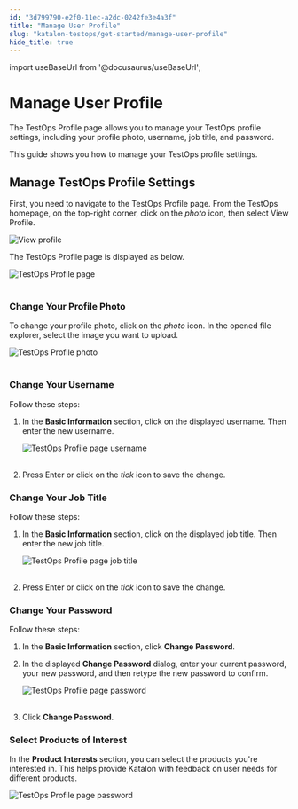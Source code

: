 ```yaml
---
id: "3d799790-e2f0-11ec-a2dc-0242fe3e4a3f"
title: "Manage User Profile"
slug: "katalon-testops/get-started/manage-user-profile"
hide_title: true
---
```

import useBaseUrl from '@docusaurus/useBaseUrl';

    

# <a id="id" class="anchor_top_offset"/><a id="ariaid-title1" class="anchor_top_offset"/>Manage User Profile

    
      
<p xmlns="http://www.w3.org/1999/xhtml" className="p">The TestOps Profile page allows you to manage your TestOps   profile settings, including your profile photo, username, job   title, and password.</p> 
      
<p xmlns="http://www.w3.org/1999/xhtml" className="p">This guide shows you how to manage your TestOps profile   settings.</p> 
    
  

## <a id="id_1" class="anchor_top_offset"/>Manage TestOps Profile Settings

<p xmlns="http://www.w3.org/1999/xhtml" className="p">First, you need to navigate to the TestOps Profile page. From the TestOps homepage, on the top-right corner, click on the <em className="ph i">photo</em> icon, then select <span className="ph uicontrol">View Profile</span>.</p> 
<p xmlns="http://www.w3.org/1999/xhtml" className="p"><img className="image" width={300} src={useBaseUrl("/8e5df7d0-0f1b-11ed-9930-0242fe3e4a3f.png")} alt="View profile" /></p> 
<p xmlns="http://www.w3.org/1999/xhtml" className="p">The TestOps Profile page is displayed as below.</p> 
<p xmlns="http://www.w3.org/1999/xhtml" className="p"><img className="image" src={useBaseUrl("https://github.com/katalon-studio/docs-images/raw/master/katalon-analytics/docs/manage-user-profile/K1-Profile-page-overview.png")} width={500} alt="TestOps Profile page" /><br /><br /></p> 

### <a id="id_2" class="anchor_top_offset"/>Change Your Profile Photo

<p xmlns="http://www.w3.org/1999/xhtml" className="p">To change your profile photo, click on the <em className="ph i">photo</em> icon.   In the opened file explorer, select the image you want to   upload.</p> 
<p xmlns="http://www.w3.org/1999/xhtml" className="p">   <img className="image" src={useBaseUrl("https://github.com/katalon-studio/docs-images/raw/master/katalon-analytics/docs/manage-user-profile/K1-Profile-photo.png")} width={500} alt="TestOps Profile photo" /><br /><br /> </p> 

### <a id="id_3" class="anchor_top_offset"/>Change Your Username

<p xmlns="http://www.w3.org/1999/xhtml" className="p">Follow these steps:</p> 
<ol xmlns="http://www.w3.org/1999/xhtml" className="ol"><li className="li">     <p className="p">In the <strong className="ph b">Basic Information</strong> section, click on the       displayed username. Then enter the new username.</p>     <p className="p">       <img className="image" src={useBaseUrl("https://github.com/katalon-studio/docs-images/raw/master/katalon-analytics/docs/manage-user-profile/K1-Profile-Change-Username.png")} width={500} alt="TestOps Profile page username" /><br /><br />     </p>   </li><li className="li">     <p className="p">Press Enter or click on the <em className="ph i">tick</em> icon to save the       change.</p>   </li></ol> 

### <a id="id_4" class="anchor_top_offset"/>Change Your Job Title

<p xmlns="http://www.w3.org/1999/xhtml" className="p">Follow these steps:</p> 
<ol xmlns="http://www.w3.org/1999/xhtml" className="ol"><li className="li">     <p className="p">In the <strong className="ph b">Basic Information</strong> section, click on the       displayed job title. Then enter the new job title.</p>     <p className="p">       <img className="image" src={useBaseUrl("https://github.com/katalon-studio/docs-images/raw/master/katalon-analytics/docs/manage-user-profile/K1-Profile-Job-Title.png")} width={500} alt="TestOps Profile page job title" /><br /><br />     </p>   </li><li className="li">     <p className="p">Press Enter or click on the <em className="ph i">tick</em> icon to save the       change.</p>   </li></ol> 

### <a id="id_5" class="anchor_top_offset"/>Change Your Password

<p xmlns="http://www.w3.org/1999/xhtml" className="p">Follow these steps:</p> 
<ol xmlns="http://www.w3.org/1999/xhtml" className="ol"><li className="li">     <p className="p">In the <strong className="ph b">Basic Information</strong> section, click       <strong className="ph b">Change Password</strong>.</p>   </li><li className="li">     <p className="p">In the displayed <strong className="ph b">Change Password</strong> dialog, enter       your current password, your new password, and then retype the new       password to confirm.</p>     <p className="p">       <img className="image" src={useBaseUrl("https://github.com/katalon-studio/docs-images/raw/master/katalon-analytics/docs/manage-user-profile/K1-Profile-Change-Password-dialog.png")} width={500} alt="TestOps Profile page password" /><br /><br />     </p>   </li><li className="li">     <p className="p">Click <strong className="ph b">Change Password</strong>.</p>   </li></ol> 

### <a id="id_6" class="anchor_top_offset"/>Select Products of Interest

<p xmlns="http://www.w3.org/1999/xhtml" className="p">In the <strong className="ph b">Product Interests</strong> section, you can   select the products you're interested in. This helps provide   Katalon with feedback on user needs for different products.</p> 
<p xmlns="http://www.w3.org/1999/xhtml" className="p">   <img className="image" src={useBaseUrl("https://github.com/katalon-studio/docs-images/raw/master/katalon-analytics/docs/manage-user-profile/K1-Profile-Product-Interests.png")} width={600} alt="TestOps Profile page password" /><br /><br /> </p> 
